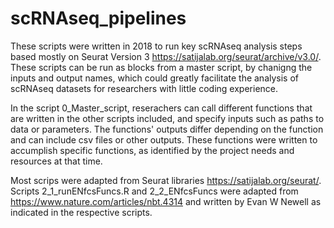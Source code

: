 # scRNAseq_pipelines
These scripts were written in 2018 to run key scRNAseq analysis steps based mostly on Seurat Version 3 https://satijalab.org/seurat/archive/v3.0/. These scripts can be run as blocks from a master script, by chanigng the inputs and output names, which could greatly facilitate the analysis of scRNAseq datasets for researchers with little coding experience. 

In the script 0_Master_script, reserachers can call different functions that are written in the other scripts included, and specify inputs such as paths to data or parameters. 
The functions' outputs differ depending on the function and can include csv files or other outputs. 
These functions were written to accumplish specific functions, as identified by the project needs and resources at that time.

Most scrips were adapted from Seurat libraries https://satijalab.org/seurat/. 
Scripts 2_1_runENfcsFuncs.R and 2_2_ENfcsFuncs were adapted from https://www.nature.com/articles/nbt.4314 and written by Evan W Newell as indicated in the respective scripts.
